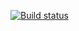 [![Build status](https://ci.appveyor.com/api/projects/status/pck9hh4gitwkmd43?svg=true)](https://ci.appveyor.com/project/Azazellamps/selenide1)